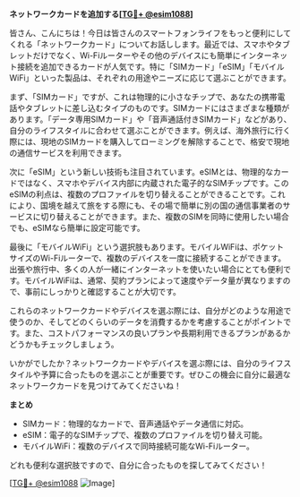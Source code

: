 **ネットワークカードを追加する[[TG💪+ @esim1088](https://t.me/s/esim1088)]**

皆さん、こんにちは！今日は皆さんのスマートフォンライフをもっと便利にしてくれる「ネットワークカード」についてお話しします。最近では、スマホやタブレットだけでなく、Wi-Fiルーターやその他のデバイスにも簡単にインターネット接続を追加できるカードが人気です。特に「SIMカード」「eSIM」「モバイルWiFi」といった製品は、それぞれの用途やニーズに応じて選ぶことができます。

まず、「SIMカード」ですが、これは物理的に小さなチップで、あなたの携帯電話やタブレットに差し込むタイプのものです。SIMカードにはさまざまな種類があります。「データ専用SIMカード」や「音声通話付きSIMカード」などがあり、自分のライフスタイルに合わせて選ぶことができます。例えば、海外旅行に行く際には、現地のSIMカードを購入してローミングを解除することで、格安で現地の通信サービスを利用できます。

次に「eSIM」という新しい技術も注目されています。eSIMとは、物理的なカードではなく、スマホやデバイス内部に内蔵された電子的なSIMチップです。このeSIMの利点は、複数のプロファイルを切り替えることができることです。これにより、国境を越えて旅をする際にも、その場で簡単に別の国の通信事業者のサービスに切り替えることができます。また、複数のSIMを同時に使用したい場合でも、eSIMなら簡単に設定可能です。

最後に「モバイルWiFi」という選択肢もあります。モバイルWiFiは、ポケットサイズのWi-Fiルーターで、複数のデバイスを一度に接続することができます。出張や旅行中、多くの人が一緒にインターネットを使いたい場合にとても便利です。モバイルWiFiは、通常、契約プランによって速度やデータ量が異なりますので、事前にしっかりと確認することが大切です。

これらのネットワークカードやデバイスを選ぶ際には、自分がどのような用途で使うのか、そしてどのくらいのデータを消費するかを考慮することがポイントです。また、コストパフォーマンスの良いプランや長期利用できるプランがあるかどうかもチェックしましょう。

いかがでしたか？ネットワークカードやデバイスを選ぶ際には、自分のライフスタイルや予算に合ったものを選ぶことが重要です。ぜひこの機会に自分に最適なネットワークカードを見つけてみてくださいね！

**まとめ**
- SIMカード：物理的なカードで、音声通話やデータ通信に対応。
- eSIM：電子的なSIMチップで、複数のプロファイルを切り替え可能。
- モバイルWiFi：複数のデバイスで同時接続可能なWi-Fiルーター。

どれも便利な選択肢ですので、自分に合ったものを探してみてください！

[[TG💪+ @esim1088](https://t.me/s/esim1088) ![Image](https://i.postimg.cc/Y0z9fWf4/image.png)]